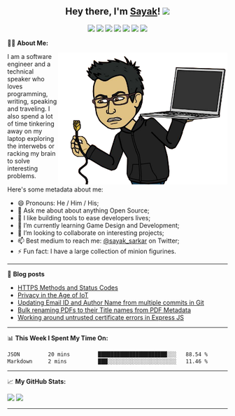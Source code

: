 <h2 align="center">Hey there, I'm <a href="https://sayak.in" target="_blank">Sayak</a>! <img src="https://media.giphy.com/media/hvRJCLFzcasrR4ia7z/giphy.gif" width="25px"></h2>
<p align="center">
  <a href="https://linkedin.com/in/sayaksarkar"><img src="https://img.shields.io/badge/-LinkedIn-0e76a8?style=flat-square&logo=Linkedin&logoColor=white"></a>
  <a href="https://sayak.in"><img src="https://img.shields.io/badge/Website-3b5998?style=flat-square&logo=google-chrome&logoColor=white"></a>
  <a href="https://twitter.com/sayak_sarkar"><img src="https://img.shields.io/badge/-Twitter-00acee?style=flat-square&logo=Twitter&logoColor=white"></a>
  <a href="https://instagram.com/sayak_sarkar"><img src="https://img.shields.io/badge/-Instagram-e4405f?style=flat-square&logo=Instagram&logoColor=white"></a>
  <a href="https://sayaksarkar.wordpress.com/"><img src="https://img.shields.io/badge/Wordpress-21759b?style=flat-square&logo=wordpress&logoColor=white"></a>
  <a href="https://t.me/Bugsmith"><img src="https://img.shields.io/badge/-Telegram-0088cc?style=flat-square&logo=Telegram&logoColor=white"></a>
  <img src="https://visitor-badge.glitch.me/badge?page_id=sayak-sarkar/sayak-sarkar">
</p>
  
👨‍💻 **About Me:**

<img align="right" alt="Image of avatar holding an unplugged laptop" src="https://github.com/sayak-sarkar/sayak-sarkar/raw/main/Unplugged.png" height="300" /></p>
I am a software engineer and a technical speaker who loves programming, writing, speaking and traveling. I also spend a lot of time tinkering away on my laptop exploring the interwebs or racking my brain to solve interesting problems.

Here's some metadata about me:

- 😄 Pronouns: He / Him / His;
- 💬 Ask me about about anything Open Source;
- 🔭 I like building tools to ease developers lives;
- 🌱 I’m currently learning Game Design and Development;
- 👯 I’m looking to collaborate on interesting projects;
- 📫 Best medium to reach me: [@sayak_sarkar](https://twitter.com/sayak_sarkar) on Twitter;
- ⚡ Fun fact: I have a large collection of minion figurines.

-------

📝 **Blog posts**
<!-- BLOG-POST-LIST:START -->
- [HTTPS Methods and Status Codes](https://sayaksarkar.wordpress.com/2021/04/06/https-methods-and-status-codes/)
- [Privacy in the Age of IoT](https://sayaksarkar.wordpress.com/2021/04/01/privacy-in-the-age-of-iot/)
- [Updating Email ID and Author Name from multiple commits in Git](https://sayaksarkar.wordpress.com/2019/01/31/updating-email-id-and-author-name-from-multiple-commits-in-git/)
- [Bulk renaming PDFs to their Title names from PDF Metadata](https://sayaksarkar.wordpress.com/2017/08/04/bulk-renaming-pdfs-to-their-title-names-from-pdf-metadata/)
- [Working around untrusted certificate errors in Express JS](https://sayaksarkar.wordpress.com/2017/08/02/working-around-untrusted-cert-errors-in-express-js/)
<!-- BLOG-POST-LIST:END -->

-------

📊 **This Week I Spent My Time On:**
<!--START_SECTION:waka-->
```text
JSON         20 mins         ██████████████████████░░░   88.54 % 
Markdown     2 mins          ███░░░░░░░░░░░░░░░░░░░░░░   11.46 % 
```
<!--END_SECTION:waka-->

-------

📈 **My GitHub Stats:**

<p>
  <img height="180em" src="https://github-readme-stats.vercel.app/api?username=sayak-sarkar&show_icons=true&hide_border=true&&count_private=true&include_all_commits=true" />
  <img height="180em" src="https://github-readme-stats.vercel.app/api/top-langs/?username=sayak-sarkar&show_icons=true&hide_border=true&count_private=true&layout=compact&langs_count=8"/>
</p>

-------
